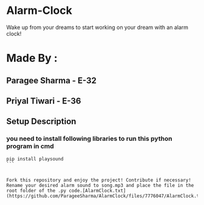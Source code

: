 # Alarm-Clock
Wake up from your dreams to start working on your dream with an alarm clock!

# Made By : 
## Paragee Sharma - E-32
## Priyal Tiwari - E-36

## Setup Description 
### you need to install following libraries to run this python program in cmd

````
pip install playsound
```


Fork this repository and enjoy the project! Contribute if necessary!
Rename your desired alarm sound to song.mp3 and place the file in the root folder of the .py code.[AlarmClock.txt](https://github.com/ParageeSharma/AlarmClock/files/7776047/AlarmClock.txt)
